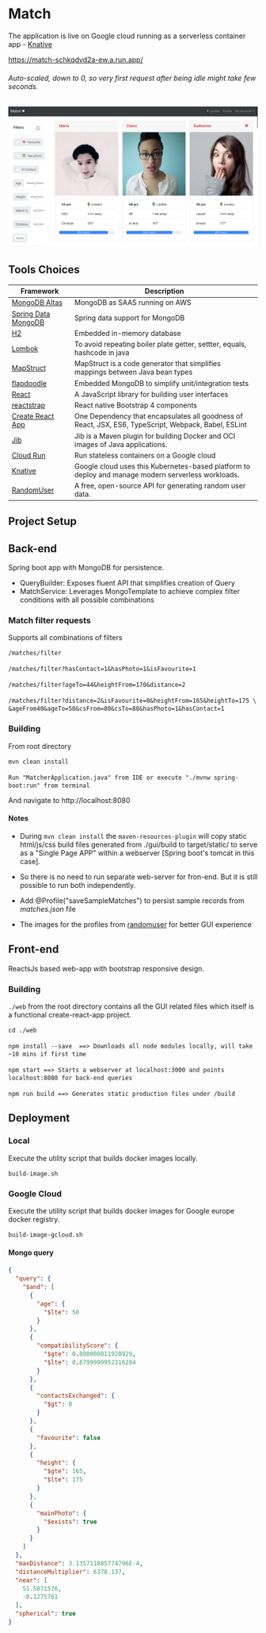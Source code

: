 # Match

The application is live on Google cloud running as a serverless container app - [Knative](https://knative.dev/)

https://match-schkqdvd2a-ew.a.run.app/

###### Auto-scaled, down to 0, so very first request after being idle might take few seconds.

<div align="center">
    <img src="images/match.png"></img>
</div>

## Tools Choices
| Framework        | Description|
| ------------- |-------------|
| [MongoDB Altas](https://www.mongodb.com/cloud/atlas)    | MongoDB as SAAS running on AWS |
| [Spring Data MongoDB](https://docs.spring.io/spring-data/mongodb/docs/current/reference/html/#mongo.core)    | Spring data support for MongoDB |
|[H2](http://www.h2database.com/html/main.html)     | Embedded in-memory database       |
| [Lombok](https://projectlombok.org/) | To avoid repeating boiler plate getter, settter, equals, hashcode in java |
| [MapStruct](https://mapstruct.org/) | MapStruct is a code generator that simplifies mappings between Java bean types |
| [flapdoodle](https://github.com/flapdoodle-oss/de.flapdoodle.embed.mongo) | Embedded MongoDB to simplify unit/integration tests |
| [React](https://reactjs.org/) | A JavaScript library for building user interfaces      |
| [reactstrap](https://reactstrap.github.io/) | React native Bootstrap 4 components      |
| [Create React App](https://github.com/facebook/create-react-app) | One Dependency that encapsulates all goodness of React, JSX, ES6, TypeScript, Webpack, Babel, ESLint     |
| [Jib](https://github.com/GoogleContainerTools/jib/tree/master/jib-maven-pluginhttps://github.com/GoogleContainerTools/jib/tree/master/jib-maven-plugin) | Jib is a Maven plugin for building Docker and OCI images of Java applications.|
| [Cloud Run](https://cloud.google.com/run) | Run stateless containers on a Google cloud      |
| [Knative](https://knative.dev/) | Google cloud uses this Kubernetes-based platform to deploy and manage modern serverless workloads.|
| [RandomUser](https://randomuser.me/photos) | A free, open-source API for generating random user data.|

## Project Setup

## Back-end
Spring boot app with MongoDB for persistence.

- QueryBuilder: Exposes fluent API that simplifies creation of Query
- MatchService: Leverages MongoTemplate to achieve complex filter conditions with all possible combinations 

### Match filter requests
Supports all combinations of filters

```shell script
/matches/filter

/matches/filter?hasContact=1&hasPhoto=1&isFavourite=1

/matches/filter?ageTo=44&heightFrom=170&distance=2

/matches/filter?distance=2&isFavourite=0&heightFrom=165&heightTo=175 \
&ageFrom40&ageTo=50&csFrom=80&csTo=88&hasPhoto=1&hasContact=1
```

### Building
From root directory
```
mvn clean install

Run "MatcherApplication.java" from IDE or execute "./mvnw spring-boot:run" from terminal
```
And navigate to http://localhost:8080

#### Notes
-  During `mvn clean install` the `maven-resources-plugin` will copy static html/js/css build files generated from ./gui/build to target/static/
 to serve as a "Single Page APP" within a webserver [Spring boot's tomcat in this case].

 - So there is no need to run separate web-server for fron-end.
 But it is still possible to run both independently.
 
 - Add @Profile("saveSampleMatches") to persist sample records from *matches.json* file
 
 - The images for the profiles from [randomuser](https://randomuser.me/) for better GUI experience

## Front-end
ReactsJs based web-app with bootstrap responsive design.

### Building

`./web` from the root directory contains all the GUI related files which itself is a functional create-react-app project.
```
cd ./web

npm install --save  ==> Downloads all node modules locally, will take ~10 mins if first time

npm start ==> Starts a webserver at localhost:3000 and points localhost:8080 for back-end queries

npm run build ==> Generates static production files under /build
```

## Deployment
### Local
Execute the utility script that builds docker images locally.
```shell script
build-image.sh
```
### Google Cloud
Execute the utility script that builds docker images for Google europe docker registry.
```shell script
build-image-gcloud.sh
```

#### Mongo query
```json
{
  "query": {
    "$and": [
      {
        "age": {
          "$lte": 50
        }
      },
      {
        "compatibilityScore": {
          "$gte": 0.800000011920929,
          "$lte": 0.8799999952316284
        }
      },
      {
        "contactsExchanged": {
          "$gt": 0
        }
      },
      {
        "favourite": false
      },
      {
        "height": {
          "$gte": 165,
          "$lte": 175
        }
      },
      {
        "mainPhoto": {
          "$exists": true
        }
      }
    ]
  },
  "maxDistance": 3.135711885774796E-4,
  "distanceMultiplier": 6378.137,
  "near": [
    51.5071576,
    -0.1275761
  ],
  "spherical": true
}
```